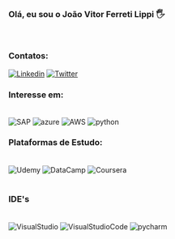 ### Olá, eu sou o João Vitor Ferreti Lippi 🖐

<br/>

### Contatos:

[![Linkedin](https://img.shields.io/badge/LinkedIn-0077B5?style=for-the-badge&logo=linkedin&logoColor=white)](https://www.linkedin.com/in/jo%C3%A3o-vitor-ferreti-lippi-0576091bb/)
[![Twitter](https://img.shields.io/badge/Twitter-1DA1F2?style=for-the-badge&logo=twitter&logoColor=white)](https://twitter.com/ferreti_lippi)

### Interesse em: 

<div style="display: inline_block"><br/>
      <img align="center" alt="SAP" src="https://img.shields.io/badge/SAP-0FAAFF?style=for-the-badge&logo=sap&logoColor=white" /> 
       <img align="center" alt="azure" src="https://img.shields.io/badge/Azure_DevOps-0078D7?style=for-the-badge&logo=azure-devops&logoColor=white" />
      <img align="center" alt="AWS" src="https://img.shields.io/badge/Amazon_AWS-232F3E?style=for-the-badge&logo=amazon-aws&logoColor=white" /> 
      <img align="center" alt="python" src="https://img.shields.io/badge/Python-3776AB?style=for-the-badge&logo=python&logoColor=white" />
   
</div>

### Plataformas de Estudo:

<div style="display: inline_block"><br/>
    <img align="center" alt="Udemy" src="https://img.shields.io/badge/Udemy-EC5252?style=for-the-badge&logo=Udemy&logoColor=white" />
    <img align="center" alt="DataCamp" src=" https://img.shields.io/badge/Datacamp-05192D?style=for-the-badge&logo=datacamp&logoColor=65FF8F" />
    <img align="center" alt="Coursera" src=" https://img.shields.io/badge/Coursera-0056D2?style=for-the-badge&logo=Coursera&logoColor=white" />
     
</div>
<br/>

### IDE's

<div style="display: inline_block"><br/>
    <img align="center" alt="VisualStudio" src="https://img.shields.io/badge/Visual_Studio-5C2D91?style=for-the-badge&logo=visual%20studio&logoColor=white" />
     <img align="center" alt="VisualStudioCode" src="https://img.shields.io/badge/Visual_Studio_Code-0078D4?style=for-the-badge&logo=visual%20studio%20code&logoColor=white" />
     <img align="center" alt="pycharm" src="https://img.shields.io/badge/PyCharm-000000.svg?&style=for-the-badge&logo=PyCharm&logoColor=white" />
</div>
<br/>
